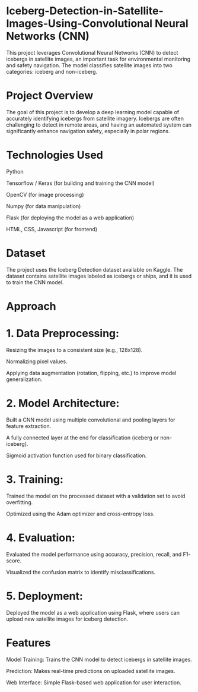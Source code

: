 # Iceberg-Detection-in-Satellite-Images-Using-Convolutional Neural Networks (CNN)

This project leverages Convolutional Neural Networks (CNN) to detect icebergs in satellite images, an important task for environmental monitoring and safety navigation. The model classifies satellite images into two categories: iceberg and non-iceberg.

# Project Overview

The goal of this project is to develop a deep learning model capable of accurately identifying icebergs from satellite imagery. Icebergs are often challenging to detect in remote areas, and having an automated system can significantly enhance navigation safety, especially in polar regions.

# Technologies Used

Python

Tensorflow / Keras (for building and training the CNN model)

OpenCV (for image processing)

Numpy (for data manipulation)

Flask (for deploying the model as a web application)

HTML, CSS, Javascript (for frontend)

# Dataset

The project uses the Iceberg Detection dataset available on Kaggle. The dataset contains satellite images labeled as icebergs or ships, and it is used to train the CNN model.

# Approach

# 1. Data Preprocessing:

Resizing the images to a consistent size (e.g., 128x128).

Normalizing pixel values.

Applying data augmentation (rotation, flipping, etc.) to improve model generalization.

# 2. Model Architecture:

Built a CNN model using multiple convolutional and pooling layers for feature extraction.

A fully connected layer at the end for classification (iceberg or non-iceberg).

Sigmoid activation function used for binary classification.

# 3. Training:

Trained the model on the processed dataset with a validation set to avoid overfitting.

Optimized using the Adam optimizer and cross-entropy loss.

# 4. Evaluation:

Evaluated the model performance using accuracy, precision, recall, and F1-score.

Visualized the confusion matrix to identify misclassifications.

# 5. Deployment:

Deployed the model as a web application using Flask, where users can upload new satellite images for iceberg detection.

# Features

Model Training: Trains the CNN model to detect icebergs in satellite images.

Prediction: Makes real-time predictions on uploaded satellite images.

Web Interface: Simple Flask-based web application for user interaction.


